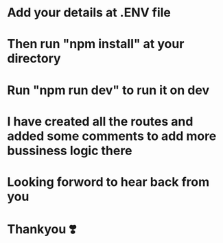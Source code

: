 # Add your details at .ENV file
# Then run "npm install" at your directory
# Run "npm run dev" to run it on dev 

# I have created all the routes and added some comments to add more bussiness logic there 
# Looking forword to hear back from you 
# Thankyou ❣️
